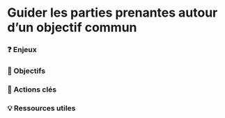 # Guider les parties prenantes autour d’un objectif commun

### ❓ Enjeux





### 🎯 Objectifs





### 📑 Actions clés





### 💡 Ressources utiles


